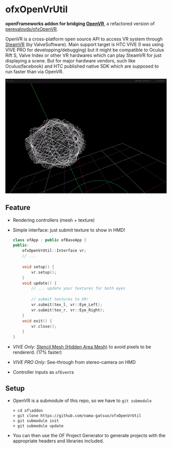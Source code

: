 # ofxOpenVrUtil
**openFrameworks addon for bridging [OpenVR](https://github.com/ValveSoftware/openvr)**, a refactored version of [perevalovds/ofxOpenVR](https://github.com/perevalovds/ofxOpenVR).

OpenVR is a cross-platform open source API to access VR system through [SteamVR](https://store.steampowered.com/steamvr) (by ValveSoftware). Main support target is HTC VIVE (I was using VIVE PRO for developping/debugging) but it might be compatible to Oculus Rift S, Valve Index or other VR hardwares which can play SteamVR for just displaying a scene. But for major hardware vendors, such like Oculus(facebook) and HTC published native SDK which are supposed to run faster than via OpenVR.

![](./vr.gif)

## Feature
* Rendering controllers (mesh + texture)
* Simple interface: just submit texture to show in HMD!

    ```C++
    class ofApp : public ofBaseApp {
    public:
        ofxOpenVrUtil::Interface vr;
        // ...

        void setup() {
            vr.setup();
        }
        void update() {
            // ... update your textures for both eyes

            // submit textures to VR!
            vr.submit(tex_l, vr::Eye_Left);
            vr.submit(tex_r, vr::Eye_Right);
        }
        void exit() {
            vr.close();
        }
    }

    ```

* *VIVE Only:* [Stencil Mesh (Hidden Area Mesh)](https://youtu.be/ya8vKZRBXdw?t=3449) to avoid pixels to be rendererd. (17% faster)
* *VIVE PRO Only:* See-through from stereo-camera on HMD
* Controller inputs as `ofEvent`s

## Setup
* OpenVR is a submodule of this repo, so we have to `git submodule`

    ```
    > cd of\addon
    > git clone https://github.com/nama-gatsuo/ofxOpenVrUtil
    > git submodule init
    > git submodule update

    ```

* You can then use the OF Project Generator to generate projects with the appropriate headers and libraries included.
